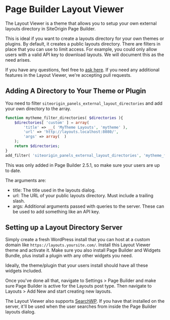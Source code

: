 # Page Builder Layout Viewer

The Layout Viewer is a theme that allows you to setup your own external layouts directory in SiteOrigin Page Builder.

This is ideal if you want to create a layouts directory for your own themes or plugins. By default, it creates a public layouts directory. There are filters in place that you can use to limit access. For example, you could only allow users with a valid API key to download layouts. We will document this as the need arises.

If you have any questions, feel free to [ask here](https://github.com/siteorigin/layout-viewer/issues). If you need any additional features in the Layout Viewer, we're accepting pull requests.

## Adding A Directory to Your Theme or Plugin

You need to filter `siteorigin_panels_external_layout_directories` and add your own directory to the array.

```php
function mytheme_filter_directories( $directories ){
	$directories[ 'custom' ] = array(
	    'title' => __( 'MyTheme Layouts', 'mytheme' ),
	    'url' => 'http://layouts.localhost:8080/',
	    'args' => array(  )
	);
	return $directories;
}
add_filter( 'siteorigin_panels_external_layout_directories', 'mytheme_filter_directories' );
```

This was only added in Page Builder 2.5.1, so make sure your users are up to date.

The arguments are:

* title: The title used in the layouts dialog.
* url: The URL of your public layouts directory. Must include a trailing slash.
* args: Additional arguments passed with queries to the server. These can be used to add something like an API key.

## Setting up a Layout Directory Server

Simply create a fresh WordPress install that you can host at a custom domain like `https://layouts.yoursite.com/`. Install this Layout Viewer theme and activate it. Make sure you also install Page Builder and Widgets Bundle, plus install a plugin with any other widgets you need.

Ideally, the theme/plugin that your users install should have all these widgets included.

Once you've done all that, navigate to Settings > Page Builder and make sure Page Builder is active for the Layouts post type. Then navigate to Layouts > Add New and start creating new layouts.

The Layout Viewer also supports [SearchWP](https://searchwp.com/). If you have that installed on the server, it'll be used when the user searches from inside the Page Builder layouts dialog.